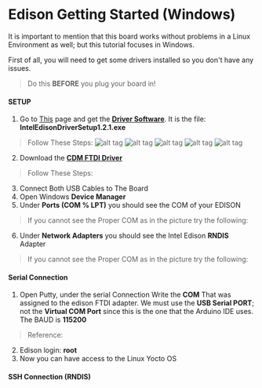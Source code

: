 # Edison Getting Started (Windows)
It is important to mention that this board works without problems in a Linux Environment as well; but this tutorial focuses in Windows. 

First of all, you will need to get some drivers installed so you don't have any issues. 
> Do this **BEFORE** you plug your board in!

#### SETUP
1. Go to [This](https://software.intel.com/en-us/iot/hardware/edison/downloads) page and get the **[Driver Software](http://downloadmirror.intel.com/24909/eng/IntelEdisonDriverSetup1.2.1.exe)**. It is the file: **IntelEdisonDriverSetup1.2.1.exe**
> Follow These Steps:
 ![alt tag](Images/1.PNG)
 ![alt tag](Images/2.NG)
 ![alt tag](Images/3.NG)
 ![alt tag](Images/4.NG)
 ![alt tag](Images/5.NG)

2. Download the **[CDM FTDI Driver](http://www.ftdichip.com/Drivers/CDM/CDM%20v2.10.00%20WHQL%20Certified.exe)** 
> Follow These Steps:

3. Connect Both USB Cables to The Board
4. Open Windows **Device Manager**
5. Under **Ports (COM % LPT)** you should see the COM of your EDISON
> If you cannot see the Proper COM as in the picture try the following:

6. Under **Network Adapters** you should see the Intel Edison **RNDIS** Adapter
> If you cannot see the Proper COM as in the picture try the following:

#### Serial Connection
1. Open Putty, under the serial Connection Write the **COM** That was assigned to the edison FTDI adapter. We must use the **USB Serial PORT**; not the **Virtual COM Port** since this is the one that the Arduino IDE uses. The BAUD is **115200** 
>Reference:

2. Edison login: **root** 
3. Now you can have access to the Linux Yocto OS

#### SSH Connection (RNDIS)

